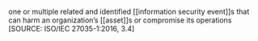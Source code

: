 one or multiple related and identified [[information security event]]s that can harm an organization’s [[asset]]s or compromise its operations
\[SOURCE: ISO/IEC 27035-1:2016, 3.4\]
